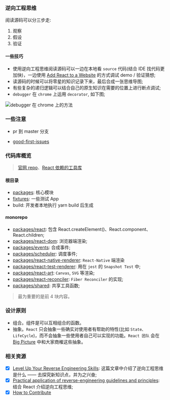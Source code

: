 ### 逆向工程思维

阅读源码可以分三步走:

1. 观察
2. 假设
3. 验证

#### 一些技巧

* 使用逆向工程思维阅读源码可以一边在本地看 `source` 代码(结合 IDE 找代码更加快)，一边使用 [Add React to a Website](https://reactjs.org/docs/add-react-to-a-website.html) 的方式调试 demo / 验证猜想;
* 读源码的时候可以将零星的知识记录下来，最后合成一张思维导图;
* 有些复杂的递归逻辑可以结合自己的原生知识在需要的位置上进行断点调试;
* `debugger` 在 `chrome` 上运用 `decorator`, 如下图;

![debugger 在 chrome 上的方法](https://cdn-images-1.medium.com/max/1600/1*h9Uo6Su5-Y1LcVRfox4UqA.jpeg)

### 一些注意

* pr 到 master 分支

* [good-first-issues](https://github.com/facebook/react/issues?q=is:open+is:issue+label:%22good+first+issue%22)

### 代码库概览

> [官网 repo](https://github.com/reactjs/reactjs.org)、[React 依赖的工具库](https://github.com/facebook/fbjs)

#### 根目录

* [packages](https://github.com/facebook/react/tree/master/packages): 核心模块
* [fixtures](https://github.com/facebook/react/tree/master/fixtures): 一些测试 App
* build: 开发者本地执行 yarn build 后生成

#### monorepo

* [packages/react](https://github.com/facebook/react/tree/master/packages/react): 包含 React.createElement()、React.component、React.children;
* [packages/react-dom](https://github.com/facebook/react/tree/master/packages/react-dom): 浏览器端渲染;
* [packages/events](https://github.com/facebook/react/tree/master/packages/events): 合成事件;
* [packages/scheduler](https://github.com/facebook/react/tree/master/packages/scheduler): 调度事件;
* [packages/react-native-renderer](https://github.com/facebook/react/tree/master/packages/react-native-renderer): `React-Native` 端渲染
* [packages/react-test-renderer](https://github.com/facebook/react/tree/master/packages/react-test-renderer): 用在 `jest` 的 `Snapshot Test` 中;
* [packages/react-art](https://github.com/facebook/react/tree/master/packages/react-art): `Canvas`, `SVG` 等渲染;
* [packages/react-reconciler](https://github.com/facebook/react/tree/master/packages/react-reconciler): `Fiber Reconciler` 的实现;
* [packages/shared](https://github.com/facebook/react/tree/master/packages/shared): 共享工具函数;

> 最为重要的是前 4 块内容。

### 设计原则

* 组合。组件是可以互相组合的函数。
* 抽象。`React` 只会抽象一些确实对使用者有帮助的特性(比如 `State、LifeCycle`)，而不会抽象一些使用者自己可以实现的功能。`React 团队` 会在 [Big Picture](https://github.com/facebook/react/issues?q=is:open+is:issue+label:%22Type:+Big+Picture%22) 中和大家商榷这些抽象。

### 相关资源

- [x] [Level Up Your Reverse Engineering Skills](https://blog.angularindepth.com/level-up-your-reverse-engineering-skills-8f910ae10630): 这篇文章中介绍了逆向工程思维是什么 —— 去探究新知识点，并为之兴奋;
- [x] [Practical application of reverse-engineering guidelines and principles](https://medium.com/react-in-depth/practical-application-of-reverse-engineering-guidelines-and-principles-784c004bb657): 结合 React 介绍逆向工程思维;
- [x] [How to Contribute](https://reactjs.org/docs/how-to-contribute.html)
